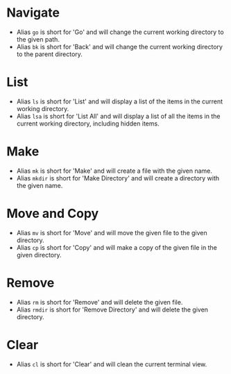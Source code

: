 # Navigate

 - Alias `go` is short for 'Go' and will change the current working directory to the given path.
 - Alias `bk` is short for 'Back' and will change the current working directory to the parent directory.

# List

 - Alias `ls` is short for 'List' and will display a list of the items in the current working directory.
 - Alias `lsa` is short for 'List All' and will display a list of all the items in the current working directory, including hidden items.

# Make

 - Alias `mk` is short for 'Make' and will create a file with the given name.
 - Alias `mkdir` is short for 'Make Directory' and will create a directory with the given name.

# Move and Copy

 - Alias `mv` is short for 'Move' and will move the given file to the given directory.
 - Alias `cp` is short for 'Copy' and will make a copy of the given file in the given directory.

# Remove

 - Alias `rm` is short for 'Remove' and will delete the given file.
 - Alias `rmdir` is short for 'Remove Directory' and will delete the given directory.

# Clear

 - Alias `cl` is short for 'Clear' and will clean the current terminal view.
